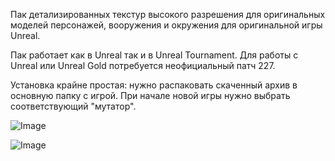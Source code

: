Пак детализированных текстур высокого разрешения для оригинальных моделей персонажей, вооружения и окружения для оригинальной игры Unreal.

Пак работает как в Unreal так и в Unreal Tournament. Для работы с Unreal или Unreal Gold потребуется неофициальный патч 227.

Установка крайне простая: нужно распаковать скаченный архив в основную папку с игрой. При начале новой игры нужно выбрать соответствующий "мутатор".

![Image](/img2/unreal_mutators_1.jpg)

![Image](/img2/unreal_mutators_2.jpg)
